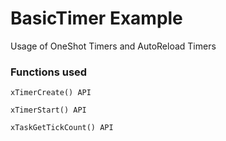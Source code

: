 # BasicTimer Example

Usage of OneShot Timers and AutoReload Timers

### Functions used

`xTimerCreate() API`

`xTimerStart() API`

`xTaskGetTickCount() API`
